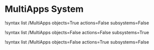 <!-- MOOSE Documentation Stub: Remove this when content is added. -->

# MultiApps System

!syntax list /MultiApps objects=True actions=False subsystems=False

!syntax list /MultiApps objects=False actions=False subsystems=True

!syntax list /MultiApps objects=False actions=True subsystems=False
